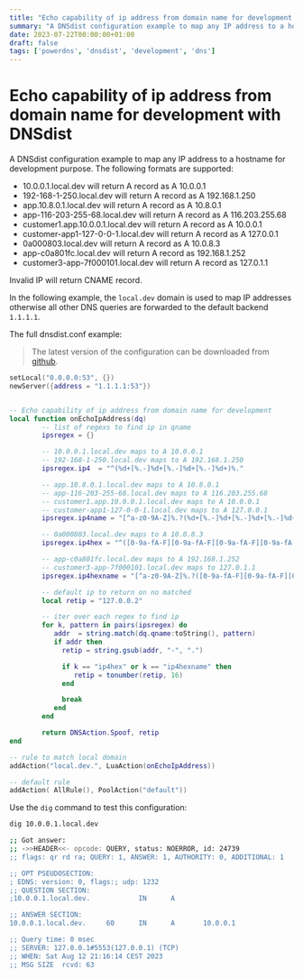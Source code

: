 ```yaml
---
title: "Echo capability of ip address from domain name for development with DNSdist"
summary: "A DNSdist configuration example to map any IP address to a hostname for development purpose."
date: 2023-07-22T00:00:00+01:00
draft: false
tags: ['powerdns', 'dnsdist', 'development', 'dns']
---
```


# Echo capability of ip address from domain name for development with DNSdist

A DNSdist configuration example to map any IP address to a hostname for development purpose.
The following formats are supported:

- 10.0.0.1.local.dev will return A record as A 10.0.0.1
- 192-168-1-250.local.dev will return A record as A 192.168.1.250
- app.10.8.0.1.local.dev will return A record as A 10.8.0.1
- app-116-203-255-68.local.dev will return A record as A 116.203.255.68
- customer1.app.10.0.0.1.local.dev will return A record as A 10.0.0.1
- customer-app1-127-0-0-1.local.dev will return A record as A 127.0.0.1
- 0a000803.local.dev will return A record as A 10.0.8.3
- app-c0a801fc.local.dev will return A record as 192.168.1.252
- customer3-app-7f000101.local.dev will return A record as 127.0.1.1

Invalid IP will return CNAME record.

In the following example, the `local.dev` domain is used to map IP addresses otherwise all other DNS queries are forwarded 
to the default backend `1.1.1.1`.

The full dnsdist.conf example:

> The latest version of the configuration can be downloaded from [github](https://github.com/dmachard/lua-dnsdist-config-examples/).

```lua
setLocal("0.0.0.0:53", {})
newServer({address = "1.1.1.1:53"})


-- Echo capability of ip address from domain name for development
local function onEchoIpAddress(dq)
        -- list of regexs to find ip in qname
        ipsregex = {}

        -- 10.0.0.1.local.dev maps to A 10.0.0.1
        -- 192-168-1-250.local.dev maps to A 192.168.1.250
        ipsregex.ip4  = "^(%d+[%.-]%d+[%.-]%d+[%.-]%d+)%."

        -- app.10.8.0.1.local.dev maps to A 10.8.0.1
        -- app-116-203-255-68.local.dev maps to A 116.203.255.68
        -- customer1.app.10.0.0.1.local.dev maps to A 10.0.0.1
        -- customer-app1-127-0-0-1.local.dev maps to A 127.0.0.1
        ipsregex.ip4name = "[^a-z0-9A-Z]%.?(%d+[%.-]%d+[%.-]%d+[%.-]%d+)%."

        -- 0a000803.local.dev maps to A 10.0.8.3
        ipsregex.ip4hex = "^([0-9a-fA-F][0-9a-fA-F][0-9a-fA-F][0-9a-fA-F][0-9a-fA-F][0-9a-fA-F][0-9a-fA-F][0-9a-fA-F])%."

        -- app-c0a801fc.local.dev maps to A 192.168.1.252
        -- customer3-app-7f000101.local.dev maps to 127.0.1.1
        ipsregex.ip4hexname = "[^a-z0-9A-Z]%.?([0-9a-fA-F][0-9a-fA-F][0-9a-fA-F][0-9a-fA-F][0-9a-fA-F][0-9a-fA-F][0-9a-fA-F][0-9a-fA-F])%."

        -- default ip to return on no matched
        local retip = "127.0.0.2"

        -- iter over each regex to find ip
        for k, pattern in pairs(ipsregex) do
           addr  = string.match(dq.qname:toString(), pattern)
           if addr then
             retip = string.gsub(addr, "-", ".")

             if k == "ip4hex" or k == "ip4hexname" then
                retip = tonumber(retip, 16)
             end

             break
           end
        end

        return DNSAction.Spoof, retip
end

-- rule to match local domain
addAction("local.dev.", LuaAction(onEchoIpAddress))

-- default rule
addAction( AllRule(), PoolAction("default"))
```

Use the `dig` command to test this configuration:

```bash
dig 10.0.0.1.local.dev

;; Got answer:
;; ->>HEADER<<- opcode: QUERY, status: NOERROR, id: 24739
;; flags: qr rd ra; QUERY: 1, ANSWER: 1, AUTHORITY: 0, ADDITIONAL: 1

;; OPT PSEUDOSECTION:
; EDNS: version: 0, flags:; udp: 1232
;; QUESTION SECTION:
;10.0.0.1.local.dev.            IN      A

;; ANSWER SECTION:
10.0.0.1.local.dev.     60      IN      A       10.0.0.1

;; Query time: 0 msec
;; SERVER: 127.0.0.1#5553(127.0.0.1) (TCP)
;; WHEN: Sat Aug 12 21:16:14 CEST 2023
;; MSG SIZE  rcvd: 63
```
